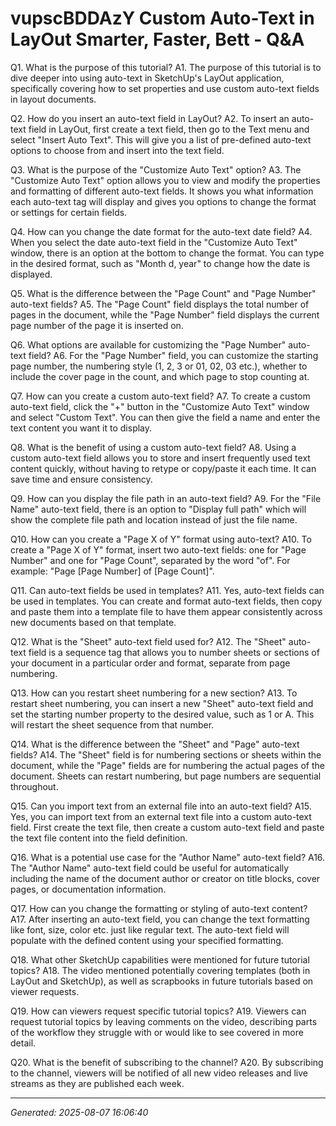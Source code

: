 # vupscBDDAzY Custom Auto-Text in LayOut   Smarter, Faster, Bett - Q&A

Q1. What is the purpose of this tutorial?
A1. The purpose of this tutorial is to dive deeper into using auto-text in SketchUp's LayOut application, specifically covering how to set properties and use custom auto-text fields in layout documents.

Q2. How do you insert an auto-text field in LayOut?
A2. To insert an auto-text field in LayOut, first create a text field, then go to the Text menu and select "Insert Auto Text". This will give you a list of pre-defined auto-text options to choose from and insert into the text field.

Q3. What is the purpose of the "Customize Auto Text" option?
A3. The "Customize Auto Text" option allows you to view and modify the properties and formatting of different auto-text fields. It shows you what information each auto-text tag will display and gives you options to change the format or settings for certain fields.

Q4. How can you change the date format for the auto-text date field?
A4. When you select the date auto-text field in the "Customize Auto Text" window, there is an option at the bottom to change the format. You can type in the desired format, such as "Month d, year" to change how the date is displayed.

Q5. What is the difference between the "Page Count" and "Page Number" auto-text fields?
A5. The "Page Count" field displays the total number of pages in the document, while the "Page Number" field displays the current page number of the page it is inserted on.

Q6. What options are available for customizing the "Page Number" auto-text field?
A6. For the "Page Number" field, you can customize the starting page number, the numbering style (1, 2, 3 or 01, 02, 03 etc.), whether to include the cover page in the count, and which page to stop counting at.

Q7. How can you create a custom auto-text field?
A7. To create a custom auto-text field, click the "+" button in the "Customize Auto Text" window and select "Custom Text". You can then give the field a name and enter the text content you want it to display.

Q8. What is the benefit of using a custom auto-text field?
A8. Using a custom auto-text field allows you to store and insert frequently used text content quickly, without having to retype or copy/paste it each time. It can save time and ensure consistency.

Q9. How can you display the file path in an auto-text field?
A9. For the "File Name" auto-text field, there is an option to "Display full path" which will show the complete file path and location instead of just the file name.

Q10. How can you create a "Page X of Y" format using auto-text?
A10. To create a "Page X of Y" format, insert two auto-text fields: one for "Page Number" and one for "Page Count", separated by the word "of". For example: "Page [Page Number] of [Page Count]".

Q11. Can auto-text fields be used in templates?
A11. Yes, auto-text fields can be used in templates. You can create and format auto-text fields, then copy and paste them into a template file to have them appear consistently across new documents based on that template.

Q12. What is the "Sheet" auto-text field used for?
A12. The "Sheet" auto-text field is a sequence tag that allows you to number sheets or sections of your document in a particular order and format, separate from page numbering.

Q13. How can you restart sheet numbering for a new section?
A13. To restart sheet numbering, you can insert a new "Sheet" auto-text field and set the starting number property to the desired value, such as 1 or A. This will restart the sheet sequence from that number.

Q14. What is the difference between the "Sheet" and "Page" auto-text fields?
A14. The "Sheet" field is for numbering sections or sheets within the document, while the "Page" fields are for numbering the actual pages of the document. Sheets can restart numbering, but page numbers are sequential throughout.

Q15. Can you import text from an external file into an auto-text field?
A15. Yes, you can import text from an external text file into a custom auto-text field. First create the text file, then create a custom auto-text field and paste the text file content into the field definition.

Q16. What is a potential use case for the "Author Name" auto-text field?
A16. The "Author Name" auto-text field could be useful for automatically including the name of the document author or creator on title blocks, cover pages, or documentation information.

Q17. How can you change the formatting or styling of auto-text content?
A17. After inserting an auto-text field, you can change the text formatting like font, size, color etc. just like regular text. The auto-text field will populate with the defined content using your specified formatting.

Q18. What other SketchUp capabilities were mentioned for future tutorial topics?
A18. The video mentioned potentially covering templates (both in LayOut and SketchUp), as well as scrapbooks in future tutorials based on viewer requests.

Q19. How can viewers request specific tutorial topics?
A19. Viewers can request tutorial topics by leaving comments on the video, describing parts of the workflow they struggle with or would like to see covered in more detail.

Q20. What is the benefit of subscribing to the channel?
A20. By subscribing to the channel, viewers will be notified of all new video releases and live streams as they are published each week.

---
*Generated: 2025-08-07 16:06:40*
